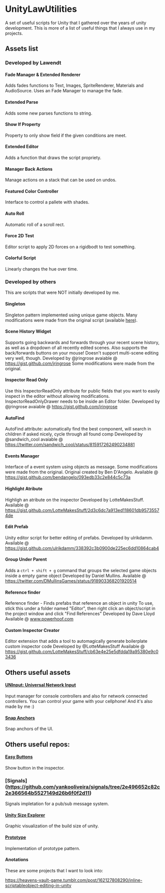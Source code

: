 # UnityLawUtilities
A set of useful scripts for Unity that I gathered over the years of unity development. 
This is more of a list of useful things that I always use in my projects.

## Assets list

### Developed by Lawendt

#### Fade Manager & Extended Renderer
Adds fades functions to Text, Images, SpriteRenderer, Materials and AudioSource.
Uses an Fade Manager to manage the fade.

#### Extended Parse
Adds some new parses functions to string.

#### Show If Property
Property to only show field if the given conditions are meet.

#### Extended Editor
Adds a function that draws the script propriety.

#### Manager Back Actions
Manage actions on a stack that can be used on undos.

#### Featured Color Controller
Interface to control a pallete with shades.

#### Auto Roll
Automatic roll of a scroll rect.

#### Force 2D Test
Editor script to apply 2D forces on a rigidbodt to test something.

#### Colorful Script
Linearly changes the hue over time.


### Developed by others
This are scripts that were NOT initially developed by me.

#### Singleton
Singleton pattern implemented using unique game objects.
Many modifications were made from the original script (available [here](http://wiki.unity3d.com/index.php/Singleton)).

#### Scene History Widget
Supports going backwards and forwards through your recent scene history, as well as a dropdown of all recently edited scenes. Also supports the back/forwards buttons on your mouse! Doesn't support multi-scene editing very well, though.
Developed by @jringrose
avaiable @ https://gist.github.com/jringrose
Some modifications were made from the original.

#### Inspector Read Only
Use this InspectorReadOnly attribute for public fields that you want to easily inspect in the editor without allowing modifications. InspectorReadOnlyDrawer needs to be inside an Editor folder.
Developed by @jringrose
avaiable @ https://gist.github.com/jringrose

#### AutoFind
AutoFind attribute: automatically find the best component, will search in children if asked nicely, cycle through all found comp
Developed by @sandwich_cool
avaiable @ https://twitter.com/sandwich_cool/status/815917262490234881

#### Events Manager
Interface of a event system using objects as message.
Some modifications were made from the original.
Original created by Ben D'Angelo. 
Available @ https://gist.github.com/bendangelo/093edb33c2e844c5c73a

#### Highlight Atribute
Highligh an atribute on the inspector
Developed by LotteMakesStuff.
Available @ https://gist.github.com/LotteMakesStuff/2d3c6dc7a913ed118601db95735574de

#### Edit Prefab
Unity editor script for better editing of prefabs.
Developed by ulrikdamm.
Available @ https://gist.github.com/ulrikdamm/338392c3b0900de225ec6dd10864cab4

#### Group Under Parent
Adds a `ctrl + shift + g` command that groups the selected game objects inside a empty game object 
Developed by Daniel Mullins.
Available @ https://twitter.com/DMullinsGames/status/918903368201920514

#### Reference finder
Reference finder - Finds prefabs that reference an object in unity
To use, stick this under a folder named "Editor", then right click an object/script in the project window and click "Find References"
Developed by Dave Lloyd
Available @ www.powerhoof.com

#### Custom Inspector Creator
Editor extension that adds a tool to automagically generate boilerplate custom inspector code
Developed by @LotteMakesStuff
Available @ https://gist.github.com/LotteMakesStuff/cb63e4e25e5dfdda19a95380e9c03436

## Others useful assets
#### [UNInput: Universal Network Input](https://www.assetstore.unity3d.com/en/#!/content/92722)
Input manager for console controllers and also for network connected controllers. You can control your game with your cellphone!
And it's also made by me :)

#### [Snap Anchors](https://assetstore.unity.com/packages/tools/gui/snap-anchors-69856)
Snap anchors of the UI.

## Others useful repos:
#### [Easy Buttons](https://github.com/madsbangh/EasyButtons)
Show button in the inspector.

### [Signals] (https://github.com/yankooliveira/signals/tree/2e496652c82c2e366564b5527149d26b6f0f2d11)
Signals impletation for a pub/sub message system.

#### [Unity Size Explorer](https://github.com/aschearer/unitysizeexplorer)
Graphic visualization of the build size of unity.

#### [Prototype](https://github.com/inkle/prototype)
Implementation of prototype pattern.



#### Anotations

These are some projects that I want to look into:

https://heavens-vault-game.tumblr.com/post/162127808290/inline-scriptableobject-editing-in-unity

